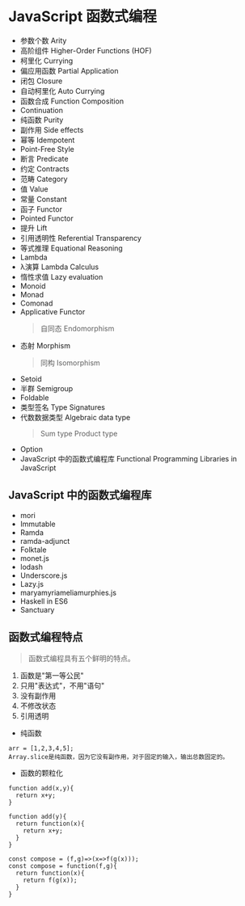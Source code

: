 # JavaScript 函数式编程


* 参数个数 Arity
* 高阶组件 Higher-Order Functions (HOF)
* 柯里化 Currying
* 偏应用函数 Partial Application
* 闭包 Closure
* 自动柯里化 Auto Currying
* 函数合成 Function Composition
* Continuation
* 纯函数 Purity
* 副作用 Side effects
* 幂等 Idempotent
* Point-Free Style
* 断言 Predicate
* 约定 Contracts
* 范畴 Category
* 值 Value
* 常量 Constant
* 函子 Functor
* Pointed Functor
* 提升 Lift
* 引用透明性 Referential Transparency
* 等式推理 Equational Reasoning
* Lambda
* λ演算 Lambda Calculus
* 惰性求值 Lazy evaluation
* Monoid
* Monad
* Comonad
* Applicative Functor
    > 自同态 Endomorphism
* 态射 Morphism
    > 同构 Isomorphism
* Setoid
* 半群 Semigroup
* Foldable
* 类型签名 Type Signatures
* 代数数据类型 Algebraic data type
    > Sum type
    > Product type
* Option
* JavaScript 中的函数式编程库 Functional Programming Libraries in JavaScript



## JavaScript 中的函数式编程库
* mori
* Immutable
* Ramda
* ramda-adjunct
* Folktale
* monet.js
* lodash
* Underscore.js
* Lazy.js
* maryamyriameliamurphies.js
* Haskell in ES6
* Sanctuary


## 函数式编程特点
> 函数式编程具有五个鲜明的特点。
1. 函数是"第一等公民"
2. 只用"表达式"，不用"语句"
3. 没有副作用
4. 不修改状态
5. 引用透明

* 纯函数
```
arr = [1,2,3,4,5];
Array.slice是纯函数，因为它没有副作用，对于固定的输入，输出总数固定的。
```



* 函数的颗粒化
```
function add(x,y){
  return x+y;
}

function add(y){
  return function(x){
    return x+y;
  }
}
```
```
const compose = (f,g)=>(x=>f(g(x)));
const compose = function(f,g){
  return function(x){
    return f(g(x));
  }
}
```


